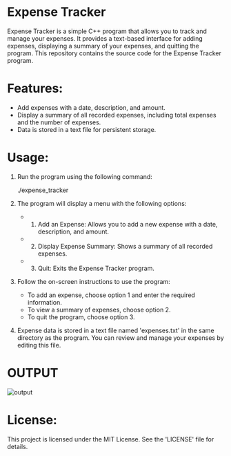 # Expense Tracker

Expense Tracker is a simple C++ program that allows you to track and manage your expenses. It provides a text-based interface for adding expenses, displaying a summary of your expenses, and quitting the program. This repository contains the source code for the Expense Tracker program.

# Features:
- Add expenses with a date, description, and amount.
- Display a summary of all recorded expenses, including total expenses and the number of expenses.
- Data is stored in a text file for persistent storage.

# Usage:
1. Run the program using the following command:

   ./expense_tracker

2. The program will display a menu with the following options:
   - 1. Add an Expense: Allows you to add a new expense with a date, description, and amount.
   - 2. Display Expense Summary: Shows a summary of all recorded expenses.
   - 3. Quit: Exits the Expense Tracker program.

3. Follow the on-screen instructions to use the program:
   - To add an expense, choose option 1 and enter the required information.
   - To view a summary of expenses, choose option 2.
   - To quit the program, choose option 3.

4. Expense data is stored in a text file named 'expenses.txt' in the same directory as the program. You can review and manage your expenses by editing this file.

# OUTPUT
![output](https://github.com/RishabhPathak93/Expense-Tracker-usingcpp/assets/123829611/7c2668e0-eadf-4a6e-95c7-3ad9c794045c)


# License:
This project is licensed under the MIT License. See the 'LICENSE' file for details.
